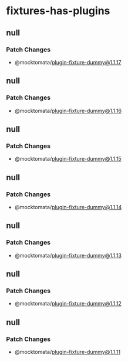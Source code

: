 # fixtures-has-plugins

## null

### Patch Changes

- @mocktomata/plugin-fixture-dummy@1.1.17

## null

### Patch Changes

- @mocktomata/plugin-fixture-dummy@1.1.16

## null

### Patch Changes

- @mocktomata/plugin-fixture-dummy@1.1.15

## null

### Patch Changes

- @mocktomata/plugin-fixture-dummy@1.1.14

## null

### Patch Changes

- @mocktomata/plugin-fixture-dummy@1.1.13

## null

### Patch Changes

- @mocktomata/plugin-fixture-dummy@1.1.12

## null

### Patch Changes

- @mocktomata/plugin-fixture-dummy@1.1.11
